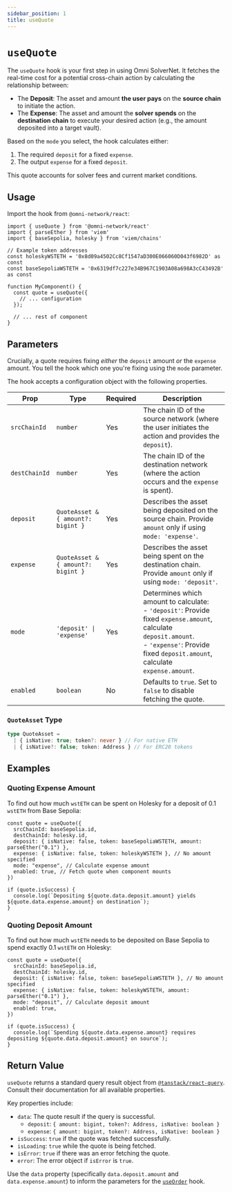 ```yaml
---
sidebar_position: 1
title: useQuote
---
```


# `useQuote`

The `useQuote` hook is your first step in using Omni SolverNet. It fetches the real-time cost for a potential cross-chain action by calculating the relationship between:

*   The **Deposit**: The asset and amount **the user pays** on the **source chain** to initiate the action.
*   The **Expense**: The asset and amount the **solver spends** on the **destination chain** to execute your desired action (e.g., the amount deposited into a target vault).

Based on the `mode` you select, the hook calculates either:

1.  The required `deposit` for a fixed `expense`.
2.  The output `expense` for a fixed `deposit`.

This quote accounts for solver fees and current market conditions.

## Usage

Import the hook from `@omni-network/react`:

```tsx
import { useQuote } from '@omni-network/react'
import { parseEther } from 'viem'
import { baseSepolia, holesky } from 'viem/chains'

// Example token addresses
const holeskyWSTETH = '0x8d09a4502Cc8Cf1547aD300E066060D043f6982D' as const
const baseSepoliaWSTETH = '0x6319df7c227e34B967C1903A08a698A3cC43492B' as const

function MyComponent() {
  const quote = useQuote({
    // ... configuration
  });

  // ... rest of component
}
```

## Parameters

Crucially, a quote requires fixing *either* the `deposit` amount *or* the `expense` amount. You tell the hook which one you're fixing using the `mode` parameter.

The hook accepts a configuration object with the following properties.

| Prop          | Type                                   | Required | Description                                                                                                                                |
| ------------- | -------------------------------------- | -------- | ------------------------------------------------------------------------------------------------------------------------------------------ |
| `srcChainId`  | `number`                               | Yes      | The chain ID of the source network (where the user initiates the action and provides the `deposit`).                                       |
| `destChainId` | `number`                               | Yes      | The chain ID of the destination network (where the action occurs and the `expense` is spent).                                               |
| `deposit`     | `QuoteAsset & { amount?: bigint }`     | Yes      | Describes the asset being deposited on the source chain. Provide `amount` only if using `mode: 'expense'`.                                     |
| `expense`     | `QuoteAsset & { amount?: bigint }`     | Yes      | Describes the asset being spent on the destination chain. Provide `amount` only if using `mode: 'deposit'`.                                     |
| `mode`        | `'deposit' \| 'expense'`                | Yes      | Determines which amount to calculate: <br/>- `'deposit'`: Provide fixed `expense.amount`, calculate `deposit.amount`. <br/>- `'expense'`: Provide fixed `deposit.amount`, calculate `expense.amount`. |
| `enabled`     | `boolean`                              | No       | Defaults to `true`. Set to `false` to disable fetching the quote.                                                                          |

### `QuoteAsset` Type

```typescript
type QuoteAsset =
  | { isNative: true; token?: never } // For native ETH
  | { isNative?: false; token: Address } // For ERC20 tokens
```

## Examples

### Quoting Expense Amount

To find out how much `wstETH` can be spent on Holesky for a deposit of 0.1 `wstETH` from Base Sepolia:

```tsx
const quote = useQuote({
  srcChainId: baseSepolia.id,
  destChainId: holesky.id,
  deposit: { isNative: false, token: baseSepoliaWSTETH, amount: parseEther("0.1") },
  expense: { isNative: false, token: holeskyWSTETH }, // No amount specified
  mode: "expense", // Calculate expense amount
  enabled: true, // Fetch quote when component mounts
})

if (quote.isSuccess) {
  console.log(`Depositing ${quote.data.deposit.amount} yields ${quote.data.expense.amount} on destination`);
}
```

### Quoting Deposit Amount

To find out how much `wstETH` needs to be deposited on Base Sepolia to spend exactly 0.1 `wstETH` on Holesky:

```tsx
const quote = useQuote({
  srcChainId: baseSepolia.id,
  destChainId: holesky.id,
  deposit: { isNative: false, token: baseSepoliaWSTETH }, // No amount specified
  expense: { isNative: false, token: holeskyWSTETH, amount: parseEther("0.1") },
  mode: "deposit", // Calculate deposit amount
  enabled: true,
})

if (quote.isSuccess) {
  console.log(`Spending ${quote.data.expense.amount} requires depositing ${quote.data.deposit.amount} on source`);
}
```

## Return Value

`useQuote` returns a standard query result object from [`@tanstack/react-query`](https://tanstack.com/query/latest/docs/react/reference/useQuery). Consult their documentation for all available properties.

Key properties include:

*   `data`: The quote result if the query is successful.
    *   `deposit`: `{ amount: bigint, token?: Address, isNative: boolean }`
    *   `expense`: `{ amount: bigint, token?: Address, isNative: boolean }`
*   `isSuccess`: `true` if the quote was fetched successfully.
*   `isLoading`: `true` while the quote is being fetched.
*   `isError`: `true` if there was an error fetching the quote.
*   `error`: The error object if `isError` is `true`.

Use the `data` property (specifically `data.deposit.amount` and `data.expense.amount`) to inform the parameters for the [`useOrder`](/sdk/hooks/useOrder.md) hook.
